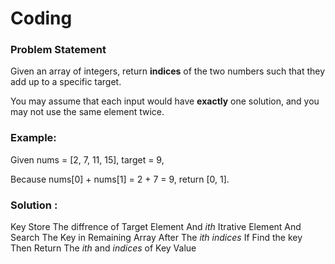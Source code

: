 # Coding
### Problem Statement
Given an array of integers, return **indices** of the two numbers such that they add up to a specific target.

You may assume that each input would have **exactly** one solution, and you may not use the same element twice.

### Example:

Given nums = [2, 7, 11, 15], target = 9,

Because nums[0] + nums[1] = 2 + 7 = 9,
return [0, 1].

### Solution :
 Key Store The diffrence of Target Element And *ith* Itrative Element
 And Search The Key in Remaining Array After The *ith indices* If Find the key Then Return The *ith* and *indices* of Key Value
 